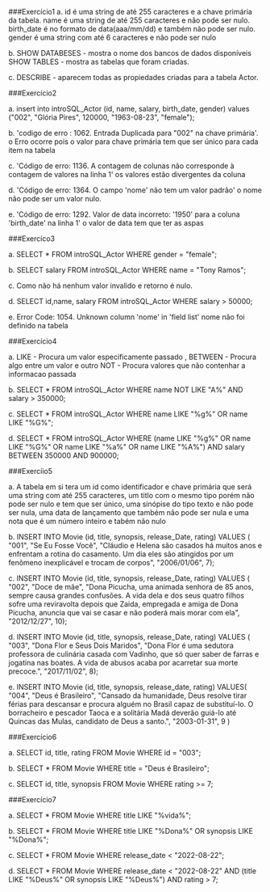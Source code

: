 ###Exercício1
a. 
id é uma string de até 255 caracteres e a chave primária da tabela.
name é uma string de até 255 caracteres e não pode ser nulo.
birth_date é no formato de data(aaa/mm/dd) e também não pode ser nulo.
gender é uma string com até 6 caracteres e não pode ser nulo

b.
SHOW DATABESES - mostra o nome dos bancos de dados disponíveis
SHOW TABLES - mostra as tabelas que foram criadas.

c.
DESCRIBE - aparecem todas as propiedades criadas para a tabela Actor.

###Exercício2

a.
insert into introSQL_Actor (id, name, salary, birth_date, gender) values ("002", "Glória Pires", 120000, "1963-08-23", "female");

b.
'codigo de erro : 1062. Entrada Duplicada para "002" na chave primária'. o Erro ocorre pois o valor para chave primária tem que ser único para cada item na tabela 

c.
'Código de erro: 1136. A contagem de colunas não corresponde à contagem de valores na linha 1' os valores estão divergentes da coluna 

d.
'Código de erro: 1364. O campo 'nome' não tem um valor padrão' o nome não pode ser um valor nulo.

e.
'Código de erro: 1292. Valor de data incorreto: '1950' para a coluna 'birth_date' na linha 1' o valor de data tem que ter as aspas 

###Exercíco3

a.
SELECT * FROM introSQL_Actor WHERE gender = "female";

b.
SELECT salary FROM introSQL_Actor WHERE name = "Tony Ramos";

c.
Como não há nenhum valor invalido e retorno é nulo.

d.
SELECT id,name, salary FROM introSQL_Actor WHERE salary > 50000;

e.
Error Code: 1054. Unknown column 'nome' in 'field list' nome não foi definido na tabela 

###Exercício4

a.
LIKE - Procura um valor especificamente passado , BETWEEN - Procura algo entre um valor e outro NOT - Procura valores que não contenhar a informacao passada 

b.
SELECT * FROM introSQL_Actor WHERE name NOT LIKE "A%" AND salary > 350000;

c.
SELECT * FROM introSQL_Actor WHERE name LIKE "%g%" OR name LIKE "%G%";

d.
SELECT * FROM introSQL_Actor WHERE
(name LIKE "%g%" OR name LIKE "%G%" OR name LIKE "%a%" OR name LIKE "%A%")
AND salary BETWEEN 350000 AND 900000;

###Exercíio5

a.
A tabela em si tera um id como identificador e chave primária que será uma string com até 255 caracteres, um titlo com o mesmo tipo porém não pode ser nulo e tem que ser único, uma sinópise do tipo texto e não pode ser nula, uma data de lançamento que também não pode ser nula e uma nota que é um número inteiro e tabém não nulo

b.
INSERT INTO Movie (id, title, synopsis, release_Date, rating) VALUES 
(
"001",
"Se Eu Fosse Você",
"Cláudio e Helena são casados há muitos anos e enfrentam a rotina do casamento. 
Um dia eles são atingidos por um fenômeno inexplicável e trocam de corpos",
"2006/01/06",
7);

c.
INSERT INTO Movie (id, title, synopsis, release_Date, rating) VALUES 
(
"002",
"Doce de mãe",
"Dona Picucha, uma animada senhora de 85 anos, sempre causa grandes confusões. 
A vida dela e dos seus quatro filhos sofre uma reviravolta depois que Zaida, 
empregada e amiga de Dona Picucha, anuncia que vai se casar e não poderá mais morar com ela",
"2012/12/27",
10);

d.
INSERT INTO Movie (id, title, synopsis, release_Date, rating) VALUES 
(
"003",
"Dona Flor e Seus Dois Maridos",
"Dona Flor é uma sedutora professora de culinária casada com Vadinho, 
que só quer saber de farras e jogatina nas boates. 
A vida de abusos acaba por acarretar sua morte precoce.",
"2017/11/02",
8);

e.
INSERT INTO Movie (id, title, synopsis, release_date, rating) 
VALUES(
    "004",
    "Deus é Brasileiro",
    "Cansado da humanidade, Deus resolve tirar férias para descansar e procura alguém no Brasil capaz de substituí-lo. 
    O borracheiro e pescador Taoca e a solitária Madá deverão guiá-lo até Quincas das Mulas, 
    candidato de Deus a santo.",
    "2003-01-31",
    9
)

###Exercício6

a.
SELECT id, title, rating FROM Movie WHERE id = "003";

b.
SELECT * FROM Movie WHERE title = "Deus é Brasileiro";

c.
SELECT id, title, synopsis FROM Movie WHERE rating >= 7;

###Exercício7

a.
SELECT * FROM Movie
WHERE title LIKE "%vida%";

b.
SELECT * FROM Movie
WHERE title LIKE "%Dona%" OR
      synopsis LIKE "%Dona%";

c.
SELECT * FROM Movie
WHERE release_date < "2022-08-22";

d.
SELECT * FROM Movie
WHERE release_date < "2022-08-22" AND 
      (title LIKE "%Deus%" OR
      synopsis LIKE "%Deus%") AND rating > 7;